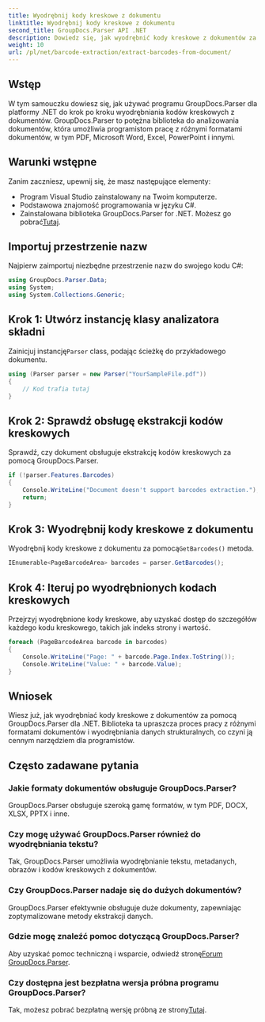 ```yaml
---
title: Wyodrębnij kody kreskowe z dokumentu
linktitle: Wyodrębnij kody kreskowe z dokumentu
second_title: GroupDocs.Parser API .NET
description: Dowiedz się, jak wyodrębnić kody kreskowe z dokumentów za pomocą GroupDocs.Parser dla .NET. Bez wysiłku zwiększ swoje możliwości przetwarzania dokumentów.
weight: 10
url: /pl/net/barcode-extraction/extract-barcodes-from-document/
---
```

## Wstęp
W tym samouczku dowiesz się, jak używać programu GroupDocs.Parser dla platformy .NET do krok po kroku wyodrębniania kodów kreskowych z dokumentów. GroupDocs.Parser to potężna biblioteka do analizowania dokumentów, która umożliwia programistom pracę z różnymi formatami dokumentów, w tym PDF, Microsoft Word, Excel, PowerPoint i innymi.
## Warunki wstępne
Zanim zaczniesz, upewnij się, że masz następujące elementy:
- Program Visual Studio zainstalowany na Twoim komputerze.
- Podstawowa znajomość programowania w języku C#.
-  Zainstalowana biblioteka GroupDocs.Parser for .NET. Możesz go pobrać[Tutaj](https://releases.groupdocs.com/parser/net/).

## Importuj przestrzenie nazw
Najpierw zaimportuj niezbędne przestrzenie nazw do swojego kodu C#:
```csharp
using GroupDocs.Parser.Data;
using System;
using System.Collections.Generic;
```
## Krok 1: Utwórz instancję klasy analizatora składni
 Zainicjuj instancję`Parser` class, podając ścieżkę do przykładowego dokumentu.
```csharp
using (Parser parser = new Parser("YourSampleFile.pdf"))
{
    // Kod trafia tutaj
}
```
## Krok 2: Sprawdź obsługę ekstrakcji kodów kreskowych
Sprawdź, czy dokument obsługuje ekstrakcję kodów kreskowych za pomocą GroupDocs.Parser.
```csharp
if (!parser.Features.Barcodes)
{
    Console.WriteLine("Document doesn't support barcodes extraction.");
    return;
}
```
## Krok 3: Wyodrębnij kody kreskowe z dokumentu
 Wyodrębnij kody kreskowe z dokumentu za pomocą`GetBarcodes()` metoda.
```csharp
IEnumerable<PageBarcodeArea> barcodes = parser.GetBarcodes();
```
## Krok 4: Iteruj po wyodrębnionych kodach kreskowych
Przejrzyj wyodrębnione kody kreskowe, aby uzyskać dostęp do szczegółów każdego kodu kreskowego, takich jak indeks strony i wartość.
```csharp
foreach (PageBarcodeArea barcode in barcodes)
{
    Console.WriteLine("Page: " + barcode.Page.Index.ToString());
    Console.WriteLine("Value: " + barcode.Value);
}
```

## Wniosek
Wiesz już, jak wyodrębniać kody kreskowe z dokumentów za pomocą GroupDocs.Parser dla .NET. Biblioteka ta upraszcza proces pracy z różnymi formatami dokumentów i wyodrębniania danych strukturalnych, co czyni ją cennym narzędziem dla programistów.

## Często zadawane pytania
### Jakie formaty dokumentów obsługuje GroupDocs.Parser?
GroupDocs.Parser obsługuje szeroką gamę formatów, w tym PDF, DOCX, XLSX, PPTX i inne.
### Czy mogę używać GroupDocs.Parser również do wyodrębniania tekstu?
Tak, GroupDocs.Parser umożliwia wyodrębnianie tekstu, metadanych, obrazów i kodów kreskowych z dokumentów.
### Czy GroupDocs.Parser nadaje się do dużych dokumentów?
GroupDocs.Parser efektywnie obsługuje duże dokumenty, zapewniając zoptymalizowane metody ekstrakcji danych.
### Gdzie mogę znaleźć pomoc dotyczącą GroupDocs.Parser?
 Aby uzyskać pomoc techniczną i wsparcie, odwiedź stronę[Forum GroupDocs.Parser](https://forum.groupdocs.com/c/parser/17).
### Czy dostępna jest bezpłatna wersja próbna programu GroupDocs.Parser?
 Tak, możesz pobrać bezpłatną wersję próbną ze strony[Tutaj](https://releases.groupdocs.com/).